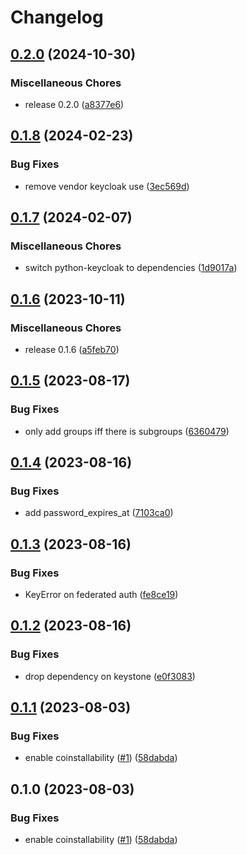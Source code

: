 # Changelog

## [0.2.0](https://github.com/vexxhost/keystone-keycloak-backend/compare/v0.1.8...v0.2.0) (2024-10-30)


### Miscellaneous Chores

* release 0.2.0 ([a8377e6](https://github.com/vexxhost/keystone-keycloak-backend/commit/a8377e64bee169f590b62ed839ce3b45df104ef1))

## [0.1.8](https://github.com/vexxhost/keystone-keycloak-backend/compare/v0.1.7...v0.1.8) (2024-02-23)


### Bug Fixes

* remove vendor keycloak use ([3ec569d](https://github.com/vexxhost/keystone-keycloak-backend/commit/3ec569d5323c6f3272f8599fe6f41d535289a04d))

## [0.1.7](https://github.com/vexxhost/keystone-keycloak-backend/compare/v0.1.6...v0.1.7) (2024-02-07)


### Miscellaneous Chores

* switch python-keycloak to dependencies ([1d9017a](https://github.com/vexxhost/keystone-keycloak-backend/commit/1d9017a737d1aa35d679c78820abf761d79c92b2))

## [0.1.6](https://github.com/vexxhost/keystone-keycloak-backend/compare/v0.1.5...v0.1.6) (2023-10-11)


### Miscellaneous Chores

* release 0.1.6 ([a5feb70](https://github.com/vexxhost/keystone-keycloak-backend/commit/a5feb70d09f7623604fcbd9c2f001f74285a95d5))

## [0.1.5](https://github.com/vexxhost/keystone-keycloak-backend/compare/v0.1.4...v0.1.5) (2023-08-17)


### Bug Fixes

* only add groups iff there is subgroups ([6360479](https://github.com/vexxhost/keystone-keycloak-backend/commit/63604793eff2d1d1b56249bad79bc435eebfa596))

## [0.1.4](https://github.com/vexxhost/keystone-keycloak-backend/compare/v0.1.3...v0.1.4) (2023-08-16)


### Bug Fixes

* add password_expires_at ([7103ca0](https://github.com/vexxhost/keystone-keycloak-backend/commit/7103ca0a93ee9273d4692563208ad998358abccd))

## [0.1.3](https://github.com/vexxhost/keystone-keycloak-backend/compare/v0.1.2...v0.1.3) (2023-08-16)


### Bug Fixes

* KeyError on federated auth ([fe8ce19](https://github.com/vexxhost/keystone-keycloak-backend/commit/fe8ce19fd1791c80a41aae3f91a7287db66efb76))

## [0.1.2](https://github.com/vexxhost/keystone-keycloak-backend/compare/v0.1.1...v0.1.2) (2023-08-16)


### Bug Fixes

* drop dependency on keystone ([e0f3083](https://github.com/vexxhost/keystone-keycloak-backend/commit/e0f30832053e74123cca9d7fe6df50a9ee5f0302))

## [0.1.1](https://github.com/vexxhost/keystone-keycloak-backend/compare/v0.1.0...v0.1.1) (2023-08-03)


### Bug Fixes

* enable coinstallability ([#1](https://github.com/vexxhost/keystone-keycloak-backend/issues/1)) ([58dabda](https://github.com/vexxhost/keystone-keycloak-backend/commit/58dabda4415d72d034e7808bed19c607c1fa4310))

## 0.1.0 (2023-08-03)


### Bug Fixes

* enable coinstallability ([#1](https://github.com/vexxhost/keystone-keycloak-backend/issues/1)) ([58dabda](https://github.com/vexxhost/keystone-keycloak-backend/commit/58dabda4415d72d034e7808bed19c607c1fa4310))
